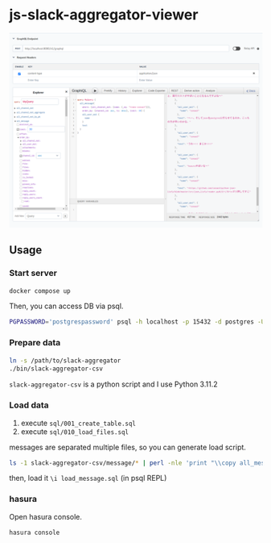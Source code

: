 # js-slack-aggregator-viewer

![](./blob/hasura.png)

## Usage

### Start server

```bash
docker compose up
```

Then, you can access DB via psql.

```bash
PGPASSWORD='postgrespassword' psql -h localhost -p 15432 -d postgres -U postgres
```

### Prepare data

```bash
ln -s /path/to/slack-aggregator
./bin/slack-aggregator-csv
```

`slack-aggregator-csv` is a python script and I use Python 3.11.2


### Load data

1. execute `sql/001_create_table.sql`
2. execute `sql/010_load_files.sql`

messages are separated multiple files, so you can generate load script.

```bash
ls -1 slack-aggregator-csv/message/* | perl -nle 'print "\\copy all_message from '"'"'" . $_ . "'"'"' csv header;"' > load_message.sql
```
then, load it `\i load_message.sql` (in psql REPL)


### hasura

Open hasura console.

```bash
hasura console
```
